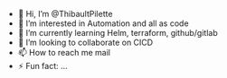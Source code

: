 - 👋 Hi, I’m @ThibaultPilette
- 👀 I’m interested in Automation and all as code
- 🌱 I’m currently learning Helm, terraform, github/gitlab
- 💞️ I’m looking to collaborate on CICD
- 📫 How to reach me mail
- ⚡ Fun fact: ...

<!---
ThibaultPilette/ThibaultPilette is a ✨ special ✨ repository because its `README.md` (this file) appears on your GitHub profile.
You can click the Preview link to take a look at your changes.
--->
